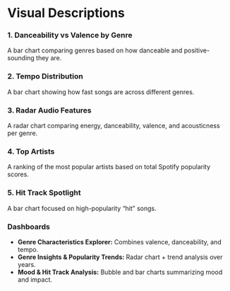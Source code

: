 # Visual Descriptions

### 1. Danceability vs Valence by Genre
A bar chart comparing genres based on how danceable and positive-sounding they are.

### 2. Tempo Distribution
A bar chart showing how fast songs are across different genres.

### 3. Radar Audio Features
A radar chart comparing energy, danceability, valence, and acousticness per genre.

### 4. Top Artists
A ranking of the most popular artists based on total Spotify popularity scores.

### 5. Hit Track Spotlight
A bar chart focused on high-popularity “hit” songs.

### Dashboards
- **Genre Characteristics Explorer:** Combines valence, danceability, and tempo.
- **Genre Insights & Popularity Trends:** Radar chart + trend analysis over years.
- **Mood & Hit Track Analysis:** Bubble and bar charts summarizing mood and impact.
